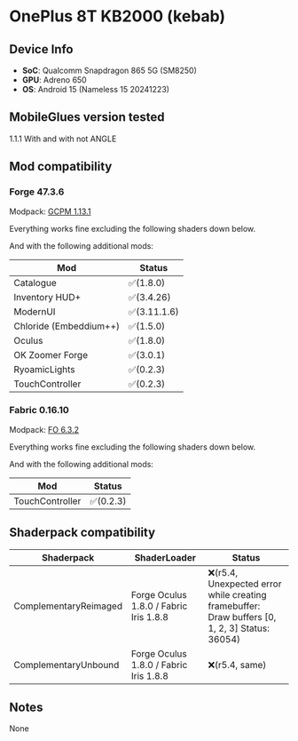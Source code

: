 # OnePlus 8T KB2000 (kebab)

## Device Info

- **SoC**: Qualcomm Snapdragon 865 5G (SM8250)
- **GPU**: Adreno 650
- **OS**: Android 15 (Nameless 15 20241223)

## MobileGlues version tested

1.1.1 With and with not ANGLE

## Mod compatibility

### Forge 47.3.6

Modpack: [GCPM 1.13.1](https://mcmod.cn/modpack/756.html)

Everything works fine excluding the following shaders down below.

And with the following additional mods:

| **Mod**                | **Status**   |
| ---------------------- | ------------ |
| Catalogue              | ✅(1.8.0)    |
| Inventory HUD+         | ✅(3.4.26)   |
| ModernUI               | ✅(3.11.1.6) |
| Chloride (Embeddium++) | ✅(1.5.0)    |
| Oculus                 | ✅(1.8.0)    |
| OK Zoomer Forge        | ✅(3.0.1)    |
| RyoamicLights          | ✅(0.2.3)    |
| TouchController        | ✅(0.2.3)    |

### Fabric 0.16.10

Modpack: [FO 6.3.2](https://mcmod.cn/modpack/756.html)

Everything works fine excluding the following shaders down below.

And with the following additional mods:

| **Mod**         | **Status** |
| --------------- | ---------- |
| TouchController | ✅(0.2.3)  |

## Shaderpack compatibility

| **Shaderpack**        | **ShaderLoader**                       | **Status**                                                                                     |
| --------------------- | -------------------------------------- | ---------------------------------------------------------------------------------------------- |
| ComplementaryReimaged | Forge Oculus 1.8.0 / Fabric Iris 1.8.8 | ❌(r5.4, Unexpected error while creating framebuffer: Draw buffers [0, 1, 2, 3] Status: 36054) |
| ComplementaryUnbound  | Forge Oculus 1.8.0 / Fabric Iris 1.8.8 | ❌(r5.4, same)                                                                                 |

## Notes

None
